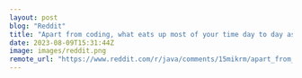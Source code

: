 ```yaml
---
layout: post
blog: "Reddit"
title: "Apart from coding, what eats up most of your time day to day as a Java dev?"
date: 2023-08-09T15:31:44Z
image: images/reddit.png
remote_url: "https://www.reddit.com/r/java/comments/15mikrm/apart_from_coding_what_eats_up_most_of_your_time/"
---
```

